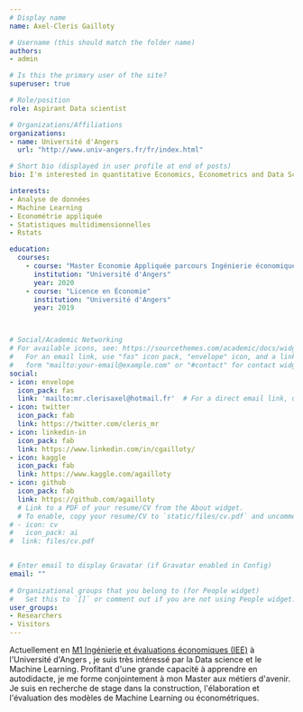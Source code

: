 ```yaml
---
# Display name
name: Axel-Cleris Gailloty

# Username (this should match the folder name)
authors:
- admin

# Is this the primary user of the site?
superuser: true

# Role/position
role: Aspirant Data scientist

# Organizations/Affiliations
organizations:
- name: Université d'Angers
  url: "http://www.univ-angers.fr/fr/index.html"

# Short bio (displayed in user profile at end of posts)
bio: I'm interested in quantitative Economics, Econometrics and Data Science.

interests:
- Analyse de données
- Machine Learning
- Econométrie appliquée
- Statistiques multidimensionnelles
- Rstats

education: 
  courses: 
    - course: "Master Economie Appliquée parcours Ingénierie économique et évaluation"
      institution: "Université d'Angers"
      year: 2020
    - course: "Licence en Économie"
      institution: "Université d'Angers"
      year: 2019



# Social/Academic Networking
# For available icons, see: https://sourcethemes.com/academic/docs/widgets/#icons
#   For an email link, use "fas" icon pack, "envelope" icon, and a link in the
#   form "mailto:your-email@example.com" or "#contact" for contact widget.
social:
- icon: envelope
  icon_pack: fas
  link: 'mailto:mr.clerisaxel@hotmail.fr'  # For a direct email link, use "mr.clerisaxel@hotmail.fr".  
- icon: twitter
  icon_pack: fab
  link: https://twitter.com/cleris_mr
- icon: linkedin-in
  icon_pack: fab
  link: https://www.linkedin.com/in/cgailloty/
- icon: kaggle
  icon_pack: fab
  link: https://www.kaggle.com/agailloty
- icon: github
  icon_pack: fab
  link: https://github.com/agailloty
  # Link to a PDF of your resume/CV from the About widget. 
  # To enable, copy your resume/CV to `static/files/cv.pdf` and uncomment the lines below.
# - icon: cv
#   icon_pack: ai
#  link: files/cv.pdf  


# Enter email to display Gravatar (if Gravatar enabled in Config)
email: ""
  
# Organizational groups that you belong to (for People widget)
#   Set this to `[]` or comment out if you are not using People widget.  
user_groups:
- Researchers
- Visitors
---
```

Actuellement en [M1 Ingénierie et évaluations économiques (IEE)](http://formations.univ-angers.fr/fr/offre-de-formation/master-lmd-MLMD/droit-economie-gestion-02/master-economie-appliquee-program-master-economie-appliquee/parcours-ingenierie-et-evaluations-economiques-subprogram-parcours-ingenierie-economique-et-evaluation-des-politiques-publiques.html) à l'Université d'Angers ,
je suis très intéressé par la Data science et le Machine Learning.
Profitant d'une grande capacité à apprendre en autodidacte, je me forme conjointement à mon Master aux métiers d'avenir. 
Je suis en recherche de stage dans la construction, l'élaboration et l'évaluation des modèles de Machine Learning ou économétriques.